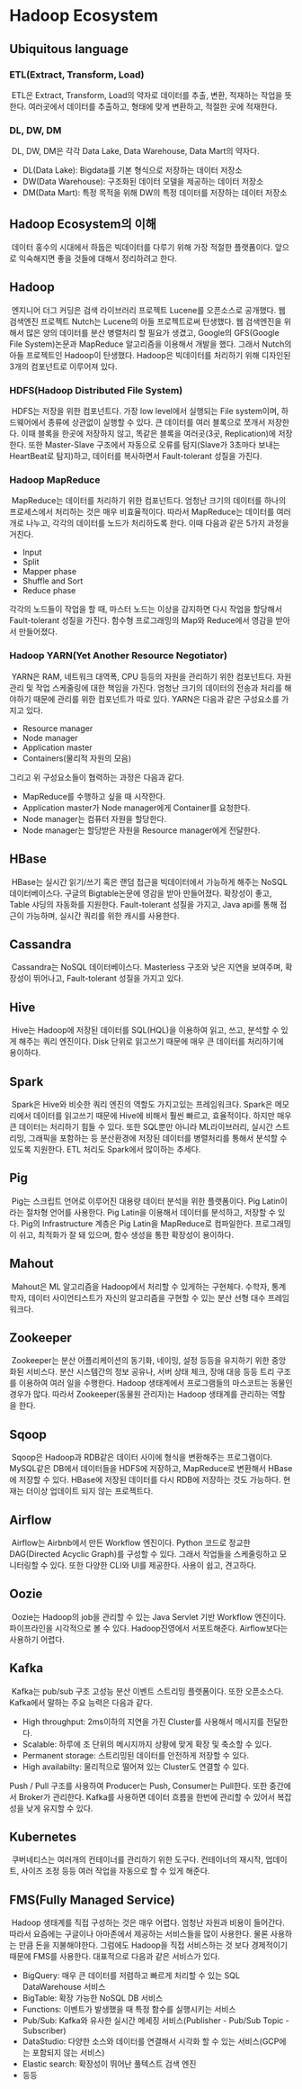 # Hadoop Ecosystem

## Ubiquitous language

### ETL(Extract, Transform, Load)

&nbsp;ETL은 Extract, Transform, Load의 약자로 데이터를 추출, 변환, 적재하는 작업을 뜻한다. 여러곳에서 데이터를 추출하고, 형태에 맞게 변환하고, 적절한 곳에 적재한다.

### DL, DW, DM

&nbsp;DL, DW, DM은 각각 Data Lake, Data Warehouse, Data Mart의 약자다.

- DL(Data Lake): Bigdata를 기본 형식으로 저장하는 데이터 저장소
- DW(Data Warehouse): 구조화된 데이터 모델을 제공하는 데이터 저장소
- DM(Data Mart): 특정 목적을 위해 DW의 특정 데이터를 저장하는 데이터 저장소

## Hadoop Ecosystem의 이해

&nbsp;데이터 홍수의 시대에서 하둡은 빅데이터를 다루기 위해 가장 적절한 플랫폼이다. 앞으로 익숙해지면 좋을 것들에 대해서 정리하려고 한다.

## Hadoop

&nbsp;엔지니어 더그 커딩은 검색 라이브러리 프로젝트 Lucene를 오픈소스로 공개했다. 웹 검색엔진 프로젝트 Nutch는 Lucene의 아들 프로젝트로써 탄생했다. 웹 검색엔진을 위해서 많은 양의 데이터를 분산 병렬처리 할 필요가 생겼고, Google의 GFS(Google File System)논문과 MapReduce 알고리즘을 이용해서 개발을 했다. 그래서 Nutch의 아들 프로젝트인 Hadoop이 탄생했다. Hadoop은 빅데이터를 처리하기 위해 디자인된 3개의 컴포넌트로 이루어져 있다.

### HDFS(Hadoop Distributed File System)

&nbsp;HDFS는 저장을 위한 컴포넌트다. 가장 low level에서 실행되는 File system이며, 하드웨어에서 종류에 상관없이 실행할 수 있다. 큰 데이터를 여러 블록으로 쪼개서 저장한다. 이때 블록을 한곳에 저장하지 않고, 똑같은 블록을 여러곳(3곳, Replication)에 저장한다. 또한 Master-Slave 구조에서 자동으로 오류를 탐지(Slave가 3초마다 보내는 HeartBeat로 탐지)하고, 데이터를 복사하면서 Fault-tolerant 성질을 가진다.

### Hadoop MapReduce

&nbsp;MapReduce는 데이터를 처리하기 위한 컴포넌트다. 엄청난 크기의 데이터를 하나의 프로세스에서 처리하는 것은 매우 비효율적이다. 따라서 MapReduce는 데이터를 여러개로 나누고, 각각의 데이터를 노드가 처리하도록 한다. 이때 다음과 같은 5가지 과정을 거친다.

- Input
- Split
- Mapper phase
- Shuffle and Sort
- Reduce phase

각각의 노드들이 작업을 할 때, 마스터 노드는 이상을 감지하면 다시 작업을 할당해서 Fault-tolerant 성질을 가진다. 함수형 프로그래밍의 Map와 Reduce에서 영감을 받아서 만들어졌다.

### Hadoop YARN(Yet Another Resource Negotiator)

&nbsp;YARN은 RAM, 네트워크 대역폭, CPU 등등의 자원을 관리하기 위한 컴포넌트다. 자원관리 및 작업 스케줄링에 대한 책임을 가진다. 엄청난 크기의 데이터의 전송과 처리를 해야하기 때문에 관리를 위한 컴포넌트가 따로 있다. YARN은 다음과 같은 구성요소를 가지고 있다.

- Resource manager
- Node manager
- Application master
- Containers(물리적 자원의 모음)

그리고 위 구성요소들이 협력하는 과정은 다음과 같다.

- MapReduce를 수행하고 싶을 때 시작한다.
- Application master가 Node manager에게 Container를 요청한다.
- Node manager는 컴퓨터 자원을 할당한다.
- Node manager는 할당받은 자원을 Resource manager에게 전달한다.

## HBase

&nbsp;HBase는 실시간 읽기/쓰기 혹은 랜덤 접근을 빅데이터에서 가능하게 해주는 NoSQL 데이터베이스다. 구글의 Bigtable논문에 영감을 받아 만들어졌다. 확장성이 좋고, Table 샤딩의 자동화를 지원한다. Fault-tolerant 성질을 가지고, Java api를 통해 접근이 가능하며, 실시간 쿼리를 위한 캐시를 사용한다.

## Cassandra

&nbsp;Cassandra는 NoSQL 데이터베이스다. Masterless 구조와 낮은 지연을 보여주며, 확장성이 뛰어나고, Fault-tolerant 성질을 가지고 있다.

## Hive

&nbsp;Hive는 Hadoop에 저장된 데이터를 SQL(HQL)을 이용하여 읽고, 쓰고, 분석할 수 있게 해주는 쿼리 엔진이다. Disk 단위로 읽고쓰기 때문에 매우 큰 데이터를 처리하기에 용이하다.

## Spark

&nbsp;Spark은 Hive와 비슷한 쿼리 엔진의 역할도 가지고있는 프레임워크다. Spark은 메모리에서 데이터를 읽고쓰기 때문에 Hive에 비해서 훨씬 빠르고, 효율적이다. 하지만 매우 큰 데이터는 처리하기 힘들 수 있다. 또한 SQL뿐만 아니라 ML라이브러리, 실시간 스트리밍, 그래픽을 포함하는 등 분산환경에 저장된 데이터를 병렬처리를 통해서 분석할 수 있도록 지원한다. ETL 처리도 Spark에서 많이하는 추세다.

## Pig

&nbsp;Pig는 스크립트 언어로 이루어진 대용량 데이터 분석을 위한 플랫폼이다. Pig Latin이라는 절차형 언어를 사용한다. Pig Latin을 이용해서 데이터를 분석하고, 저장할 수 있다. Pig의 Infrastructure 계층은 Pig Latin을 MapReduce로 컴파일한다. 프로그래밍이 쉬고, 최적화가 잘 돼 있으며, 함수 생성을 통한 확장성이 용이하다.

## Mahout

&nbsp;Mahout은 ML 알고리즘을 Hadoop에서 처리할 수 있게하는 구현체다. 수학자, 통계학자, 데이터 사이언티스트가 자신의 알고리즘을 구현할 수 있는 분산 선형 대수 프레임워크다.

## Zookeeper

&nbsp;Zookeeper는 분산 어플리케이션의 동기화, 네이밍, 설정 등등을 유지하기 위한 중앙화된 서비스다. 분산 시스템간의 정보 공유나, 서버 상태 체크, 장애 대응 등등 트리 구조를 이용하여 여러 일을 수행한다. Hadoop 생태계에서 프로그램들의 마스코트는 동물인 경우가 많다. 따라서 Zookeeper(동물원 관리자)는 Hadoop 생태계를 관리하는 역할을 한다.

## Sqoop

&nbsp;Sqoop은 Hadoop과 RDB같은 데이터 사이에 형식을 변환해주는 프로그램이다. MySQL같은 DB에서 데이터들을 HDFS에 저장하고, MapReduce로 변환해서 HBase에 저장할 수 있다. HBase에 저장된 데이터를 다시 RDB에 저장하는 것도 가능하다. 현재는 더이상 업데이트 되지 않는 프로젝트다.

## Airflow

&nbsp;Airflow는 Airbnb에서 만든 Workflow 엔진이다. Python 코드로 정교한 DAG(Directed Acyclic Graph)를 구성할 수 있다. 그래서 작업들을 스케줄링하고 모니터링할 수 있다. 또한 다양한 CLI와 UI를 제공한다. 사용이 쉽고, 견고하다.

## Oozie

&nbsp;Oozie는 Hadoop의 job을 관리할 수 있는 Java Servlet 기반 Workflow 엔진이다. 파이프라인을 시각적으로 볼 수 있다. Hadoop진영에서 서포트해준다. Airflow보다는 사용하기 어렵다.

## Kafka

&nbsp;Kafka는 pub/sub 구조 고성능 분산 이벤트 스트리밍 플렛폼이다. 또한 오픈소스다. Kafka에서 말하는 주요 능력은 다음과 같다.

- High throughput: 2ms이하의 지연을 가진 Cluster를 사용해서 메시지를 전달한다.
- Scalable: 하루에 조 단위의 메시지까지 상황에 맞게 확장 및 축소할 수 있다.
- Permanent storage: 스트리밍된 데이터를 안전하게 저장할 수 있다.
- High availabilty: 물리적으로 떨어져 있는 Cluster도 연결할 수 있다.

Push / Pull 구조를 사용하여 Producer는 Push, Consumer는 Pull한다. 또한 중간에서 Broker가 관리한다. Kafka를 사용하면 데이터 흐름을 한번에 관리할 수 있어서 복잡성을 낮게 유지할 수 있다.

## Kubernetes

&nbsp;쿠버네티스는 여러개의 컨테이너를 관리하기 위한 도구다. 컨테이너의 재시작, 업데이트, 사이즈 조정 등등 여러 작업을 자동으로 할 수 있게 해준다.

## FMS(Fully Managed Service)

&nbsp;Hadoop 생태계를 직접 구성하는 것은 매우 어렵다. 엄청난 자원과 비용이 들어간다. 따라서 요즘에는 구글이나 아마존에서 제공하는 서비스들을 많이 사용한다. 물론 사용하는 만큼 돈을 지불해야한다. 그럼에도 Hadoop을 직접 서비스하는 것 보다 경제적이기 때문에 FMS를 사용한다. 대표적으로 다음과 같은 서비스가 있다.

- BigQuery: 매우 큰 데이터를 저렴하고 빠르게 처리할 수 있는 SQL DataWarehouse 서비스
- BigTable: 확장 가능한 NoSQL DB 서비스
- Functions: 이벤트가 발생했을 때 특정 함수를 실행시키는 서비스
- Pub/Sub: Kafka와 유사한 실시간 메세징 서비스(Publisher - Pub/Sub Topic - Subscriber)
- DataStudio: 다양한 소스와 데이터를 연결해서 시각화 할 수 있는 서비스(GCP에는 포함되지 않는 서비스)
- Elastic search: 확장성이 뛰어난 풀텍스트 검색 엔진
- 등등
